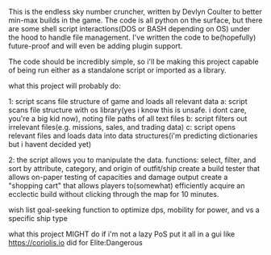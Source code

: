 This is the endless sky number cruncher, written by Devlyn Coulter to better min-max builds in the game.
The code is all python on the surface, but there are some shell script interactions(DOS or BASH depending on OS) under the hood to handle file management.
I've written the code to be(hopefully) future-proof and will even be adding plugin support.

The code should be incredibly simple, so i'll be making this project capable of being run either as a standalone script or imported as a library.



what this project will probably do:

1: script scans file structure of game and loads all relevant data 
    a: script scans file structure with os library(yes i know this is unsafe. i dont care, you're a big kid now), noting file paths of all text files
    b: script filters out irrelevant files(e.g. missions, sales, and trading data)
    c: script opens relevant files and loads data into data structures(i'm predicting dictionaries but i havent decided yet)

2: the script allows you to manipulate the data.
functions:
    select, filter, and sort by attribute, category, and origin of outfit/ship
    create a build tester that allows on-paper testing of capacities and damage output
    create a "shopping cart" that allows players to(somewhat) efficiently acquire an ecclectic build without clicking through the map for 10 minutes.

wish list
    goal-seeking function to optimize dps, mobility for power, and vs a specific ship type


what this project MIGHT do if i'm not a lazy PoS
put it all in a gui like https://coriolis.io did for Elite:Dangerous
